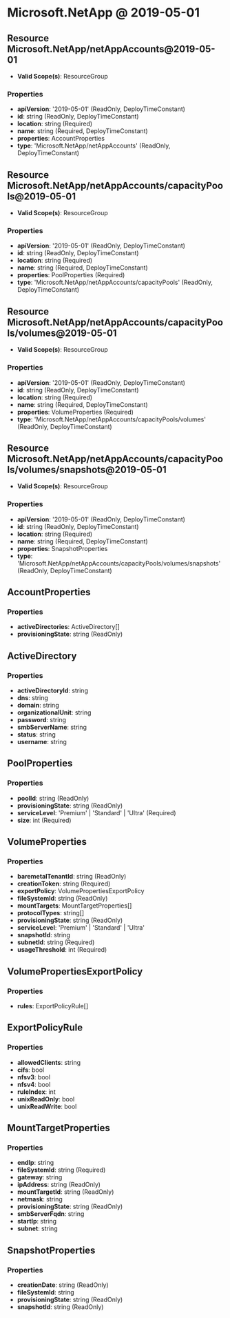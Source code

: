 # Microsoft.NetApp @ 2019-05-01

## Resource Microsoft.NetApp/netAppAccounts@2019-05-01
* **Valid Scope(s)**: ResourceGroup
### Properties
* **apiVersion**: '2019-05-01' (ReadOnly, DeployTimeConstant)
* **id**: string (ReadOnly, DeployTimeConstant)
* **location**: string (Required)
* **name**: string (Required, DeployTimeConstant)
* **properties**: AccountProperties
* **type**: 'Microsoft.NetApp/netAppAccounts' (ReadOnly, DeployTimeConstant)

## Resource Microsoft.NetApp/netAppAccounts/capacityPools@2019-05-01
* **Valid Scope(s)**: ResourceGroup
### Properties
* **apiVersion**: '2019-05-01' (ReadOnly, DeployTimeConstant)
* **id**: string (ReadOnly, DeployTimeConstant)
* **location**: string (Required)
* **name**: string (Required, DeployTimeConstant)
* **properties**: PoolProperties (Required)
* **type**: 'Microsoft.NetApp/netAppAccounts/capacityPools' (ReadOnly, DeployTimeConstant)

## Resource Microsoft.NetApp/netAppAccounts/capacityPools/volumes@2019-05-01
* **Valid Scope(s)**: ResourceGroup
### Properties
* **apiVersion**: '2019-05-01' (ReadOnly, DeployTimeConstant)
* **id**: string (ReadOnly, DeployTimeConstant)
* **location**: string (Required)
* **name**: string (Required, DeployTimeConstant)
* **properties**: VolumeProperties (Required)
* **type**: 'Microsoft.NetApp/netAppAccounts/capacityPools/volumes' (ReadOnly, DeployTimeConstant)

## Resource Microsoft.NetApp/netAppAccounts/capacityPools/volumes/snapshots@2019-05-01
* **Valid Scope(s)**: ResourceGroup
### Properties
* **apiVersion**: '2019-05-01' (ReadOnly, DeployTimeConstant)
* **id**: string (ReadOnly, DeployTimeConstant)
* **location**: string (Required)
* **name**: string (Required, DeployTimeConstant)
* **properties**: SnapshotProperties
* **type**: 'Microsoft.NetApp/netAppAccounts/capacityPools/volumes/snapshots' (ReadOnly, DeployTimeConstant)

## AccountProperties
### Properties
* **activeDirectories**: ActiveDirectory[]
* **provisioningState**: string (ReadOnly)

## ActiveDirectory
### Properties
* **activeDirectoryId**: string
* **dns**: string
* **domain**: string
* **organizationalUnit**: string
* **password**: string
* **smbServerName**: string
* **status**: string
* **username**: string

## PoolProperties
### Properties
* **poolId**: string (ReadOnly)
* **provisioningState**: string (ReadOnly)
* **serviceLevel**: 'Premium' | 'Standard' | 'Ultra' (Required)
* **size**: int (Required)

## VolumeProperties
### Properties
* **baremetalTenantId**: string (ReadOnly)
* **creationToken**: string (Required)
* **exportPolicy**: VolumePropertiesExportPolicy
* **fileSystemId**: string (ReadOnly)
* **mountTargets**: MountTargetProperties[]
* **protocolTypes**: string[]
* **provisioningState**: string (ReadOnly)
* **serviceLevel**: 'Premium' | 'Standard' | 'Ultra'
* **snapshotId**: string
* **subnetId**: string (Required)
* **usageThreshold**: int (Required)

## VolumePropertiesExportPolicy
### Properties
* **rules**: ExportPolicyRule[]

## ExportPolicyRule
### Properties
* **allowedClients**: string
* **cifs**: bool
* **nfsv3**: bool
* **nfsv4**: bool
* **ruleIndex**: int
* **unixReadOnly**: bool
* **unixReadWrite**: bool

## MountTargetProperties
### Properties
* **endIp**: string
* **fileSystemId**: string (Required)
* **gateway**: string
* **ipAddress**: string (ReadOnly)
* **mountTargetId**: string (ReadOnly)
* **netmask**: string
* **provisioningState**: string (ReadOnly)
* **smbServerFqdn**: string
* **startIp**: string
* **subnet**: string

## SnapshotProperties
### Properties
* **creationDate**: string (ReadOnly)
* **fileSystemId**: string
* **provisioningState**: string (ReadOnly)
* **snapshotId**: string (ReadOnly)

